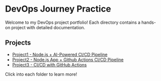 # DevOps Journey Practice

Welcome to my DevOps project portfolio! Each directory contains a hands-on project with detailed documentation.

## Projects

- [Project1 - Node.js + AI-Powered CI/CD Pipeline](./Project1)
- [Project2 - Node.js App + Github Actions CI/CD Pipeline](./Project2)
- [Project3 - CI/CD with GitHub Actions](./Project3)

Click into each folder to learn more!
